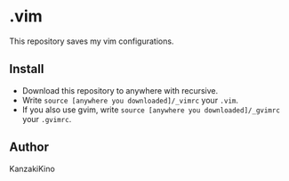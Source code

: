 .vim
====

This repository saves my vim configurations.

## Install

- Download this repository to anywhere with recursive.
- Write `source [anywhere you downloaded]/_vimrc` your `.vim`.
- If you also use gvim, write `source [anywhere you downloaded]/_gvimrc` your `.gvimrc`.

## Author

KanzakiKino
